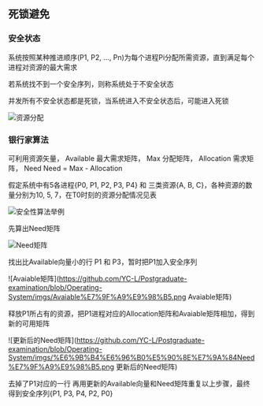 ## 死锁避免

### 安全状态

系统按照某种推进顺序(P1, P2, ..., Pn)为每个进程Pi分配所需资源，直到满足每个进程对资源的最大需求

若系统找不到一个安全序列，则称系统处于不安全状态

并发所有不安全状态都是死锁，当系统进入不安全状态后，可能进入死锁

![资源分配](https://github.com/YC-L/Postgraduate-examination/blob/Operating-System/imgs/%E8%B5%84%E6%BA%90%E5%88%86%E9%85%8D.png "资源分配")

### 银行家算法

可利用资源矢量， Available
最大需求矩阵， Max
分配矩阵， Allocation
需求矩阵， Need
Need = Max - Allocation

假定系统中有5各进程{P0, P1, P2, P3, P4} 和 三类资源{A, B, C}，各种资源的数量分别为10, 5, 7，在T0时刻的资源分配情况见表

![安全性算法举例](https://github.com/YC-L/Postgraduate-examination/blob/Operating-System/imgs/%E5%AE%89%E5%85%A8%E6%80%A7%E7%AE%97%E6%B3%95%E4%B8%BE%E4%BE%8B.png "安全性算法举例")

先算出Need矩阵

![Need矩阵](https://github.com/YC-L/Postgraduate-examination/blob/Operating-System/imgs/Need%E7%9F%A9%E9%98%B5.png "Need矩阵")

找出比Available向量小的行 P1 和 P3，暂时把P1加入安全序列

![Avaiable矩阵](https://github.com/YC-L/Postgraduate-examination/blob/Operating-System/imgs/Avaiable%E7%9F%A9%E9%98%B5.png Avaiable矩阵)

释放P1所占有的资源，把P1进程对应的Allocation矩阵和Avaiable矩阵相加，得到新的可用矩阵

![更新后的Need矩阵](https://github.com/YC-L/Postgraduate-examination/blob/Operating-System/imgs/%E6%9B%B4%E6%96%B0%E5%90%8E%E7%9A%84Need%E7%9F%A9%E9%98%B5.png 更新后的Need矩阵)

去掉了P1对应的一行
再用更新的Available向量和Need矩阵重复以上步骤，最终得到安全序列{P1, P3, P4, P2, P0}




